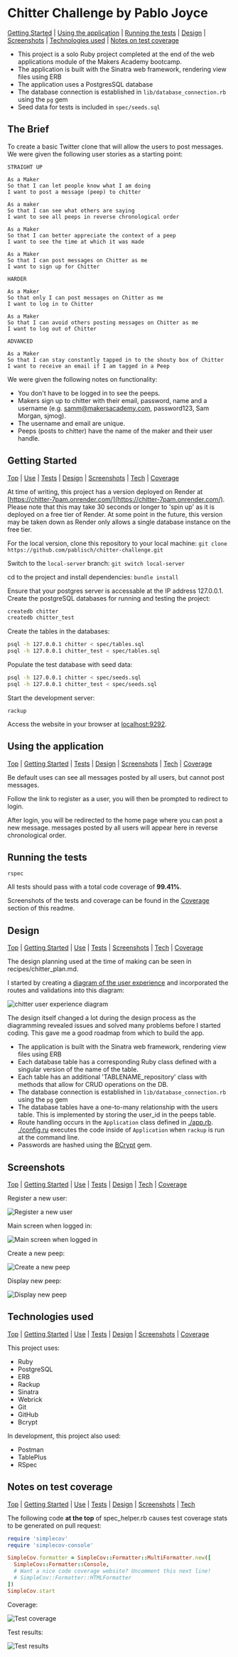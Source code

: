 # Chitter Challenge by Pablo Joyce

[Getting Started](#getting-started) | [Using the application](#using-the-application) | [Running the tests](#running-the-tests) | [Design](#design) | [Screenshots](#screenshots) | [Technologies used](#technologies-used) | [Notes on test coverage](#notes-on-test-coverage)

* This project is a solo Ruby project completed at the end of the web applications module of the Makers Academy bootcamp.
* The application is built with the Sinatra web framework, rendering view files using ERB
* The application uses a PostgresSQL database
* The database connection is established in `lib/database_connection.rb` using the `pg` gem
* Seed data for tests is included in `spec/seeds.sql`

## The Brief

To create a basic Twitter clone that will allow the users to post messages.
We were given the following user stories as a starting point:

```
STRAIGHT UP

As a Maker
So that I can let people know what I am doing  
I want to post a message (peep) to chitter

As a maker
So that I can see what others are saying  
I want to see all peeps in reverse chronological order

As a Maker
So that I can better appreciate the context of a peep
I want to see the time at which it was made

As a Maker
So that I can post messages on Chitter as me
I want to sign up for Chitter

HARDER

As a Maker
So that only I can post messages on Chitter as me
I want to log in to Chitter

As a Maker
So that I can avoid others posting messages on Chitter as me
I want to log out of Chitter

ADVANCED

As a Maker
So that I can stay constantly tapped in to the shouty box of Chitter
I want to receive an email if I am tagged in a Peep
```

We were given the following notes on functionality:

* You don't have to be logged in to see the peeps.
* Makers sign up to chitter with their email, password, name and a username (e.g. samm@makersacademy.com, password123, Sam Morgan, sjmog).
* The username and email are unique.
* Peeps (posts to chitter) have the name of the maker and their user handle.

## Getting Started 
[Top](#chitter-challenge-by-pablo-joyce) | [Use](#using-the-application) | [Tests](#running-the-tests) | [Design](#design) | [Screenshots](#screenshots) | [Tech](#technologies-used) | [Coverage](#notes-on-test-coverage)

At time of writing, this project has a version deployed on Render at [https://chitter-7pam.onrender.com/](https://chitter-7pam.onrender.com/). Please note that this may take 30 seconds or longer to 'spin up' as it is deployed on a free tier of Render.
At some point in the future, this version may be taken down as Render only allows a single database instance on the free tier.

For the local version, clone this repository to your local machine:
`git clone https://github.com/pablisch/chitter-challenge.git`

Switch to the `local-server` branch:
`git switch local-server`

cd to the project and install dependencies:
`bundle install`

Ensure that your postgres server is accessable at the IP address 127.0.0.1.
Create the postgreSQL databases for running and testing the project:
```bash
createdb chitter
createdb chitter_test
```
Create the tables in the databases:
```bash 
psql -h 127.0.0.1 chitter < spec/tables.sql
psql -h 127.0.0.1 chitter_test < spec/tables.sql
```
Populate the test database with seed data:
```bash
psql -h 127.0.0.1 chitter < spec/seeds.sql
psql -h 127.0.0.1 chitter_test < spec/seeds.sql
```
Start the development server:

`rackup`

Access the website in your browser at [localhost:9292](http://localhost:9292/).

## Using the application
[Top](#chitter-challenge-by-pablo-joyce) | [Getting Started](#getting-started) | [Tests](#running-the-tests) | [Design](#design) | [Screenshots](#screenshots) | [Tech](#technologies-used) | [Coverage](#notes-on-test-coverage)

Be default uses can see all messages posted by all users, but cannot post messages.

Follow the link to register as a user, you will then be prompted to redirect to login.

After login, you will be redirected to the home page where you can post a new message. messages posted by all users will appear here in reverse chronological order.

## Running the tests

`rspec`

All tests should pass with a total code coverage of **99.41%**. 

Screenshots of the tests and coverage can be found in the [Coverage](#notes-on-test-coverage) section of this readme.

## Design
[Top](#chitter-challenge-by-pablo-joyce) | [Getting Started](#getting-started) | [Use](#using-the-application) | [Tests](#running-the-tests) | [Screenshots](#screenshots) | [Tech](#technologies-used) | [Coverage](#notes-on-test-coverage)

The design planning used at the time of making can be seen in recipes/chitter_plan.md.

I started by creating a [diagram of the user experience]([.images/chitter3.png](https://github.com/pablisch/chitter-challenge/blob/main/images/chitter3.png?raw=true)) and incorporated the routes and validations into this diagram:

![chitter user experience diagram](./images/chitter3.png)

The design itself changed a lot during the design process as the diagramming revealed issues and solved many problems before I started coding.
This gave me a good roadmap from which to build the app.

* The application is built with the Sinatra web framework, rendering view files using ERB
* Each database table has a corresponding Ruby class defined with a singular version of the name of the table.
* Each table has an additional 'TABLENAME_repository' class with methods that allow for CRUD operations on the DB.
* The database connection is established in `lib/database_connection.rb` using the `pg` gem
* The database tables have a one-to-many relationship with the users table. This is implemented by storing the user_id in the peeps table.
* Route handling occurs in the `Application` class defined in [./app.rb](./app.rb). [./config.ru](./config.ru) executes the code inside of `Application` when `rackup` is run at the command line.
* Passwords are hashed using the [BCrypt](https://rubygems.org/gems/bcrypt/versions/3.1.12) gem.

## Screenshots
[Top](#chitter-challenge-by-pablo-joyce) | [Getting Started](#getting-started) | [Use](#using-the-application) | [Tests](#running-the-tests) | [Design](#design) | [Tech](#technologies-used) | [Coverage](#notes-on-test-coverage)

Register a new user:

<img src="images/register.png" alt="Register a new user" style="max-width:600px">

Main screen when logged in:

<img src="images/logged-in.png" alt="Main screen when logged in" style="max-width:600px">

Create a new peep:

<img src="images/create.png" alt="Create a new peep" style="max-width:600px">

Display new peep:

<img src="images/new.png" alt="Display new peep" style="max-width:600px">

## Technologies used
[Top](#chitter-challenge-by-pablo-joyce) | [Getting Started](#getting-started) | [Use](#using-the-application) | [Tests](#running-the-tests) | [Design](#design) | [Screenshots](#screenshots) | [Coverage](#notes-on-test-coverage)

This project uses:
* Ruby
* PostgreSQL
* ERB
* Rackup
* Sinatra
* Webrick
* Git
* GitHub
* Bcrypt

In development, this project also used:
* Postman
* TablePlus
* RSpec

## Notes on test coverage
[Top](#chitter-challenge-by-pablo-joyce) | [Getting Started](#getting-started) | [Use](#using-the-application) | [Tests](#running-the-tests) | [Design](#design) | [Screenshots](#screenshots) | [Tech](#technologies-used)

The following code **at the top** of spec_helper.rb causes test coverage stats to be generated
on pull request:

```ruby
require 'simplecov'
require 'simplecov-console'

SimpleCov.formatter = SimpleCov::Formatter::MultiFormatter.new([
  SimpleCov::Formatter::Console,
  # Want a nice code coverage website? Uncomment this next line!
  # SimpleCov::Formatter::HTMLFormatter
])
SimpleCov.start
```

Coverage: 

<img src="images/coverage.png" alt="Test coverage" style="max-width:600px">

Test results:

<img src="images/tests.png" alt="Test results" style="max-width:600px">
